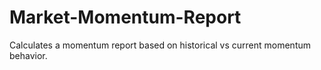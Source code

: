 # Market-Momentum-Report
Calculates a momentum report based on historical vs current momentum behavior.
